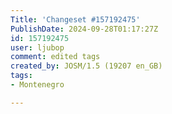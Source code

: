 ```yaml
---
Title: 'Changeset #157192475'
PublishDate: 2024-09-28T01:17:27Z
id: 157192475
user: ljubop
comment: edited tags
created_by: JOSM/1.5 (19207 en_GB)
tags:
- Montenegro

---
```

